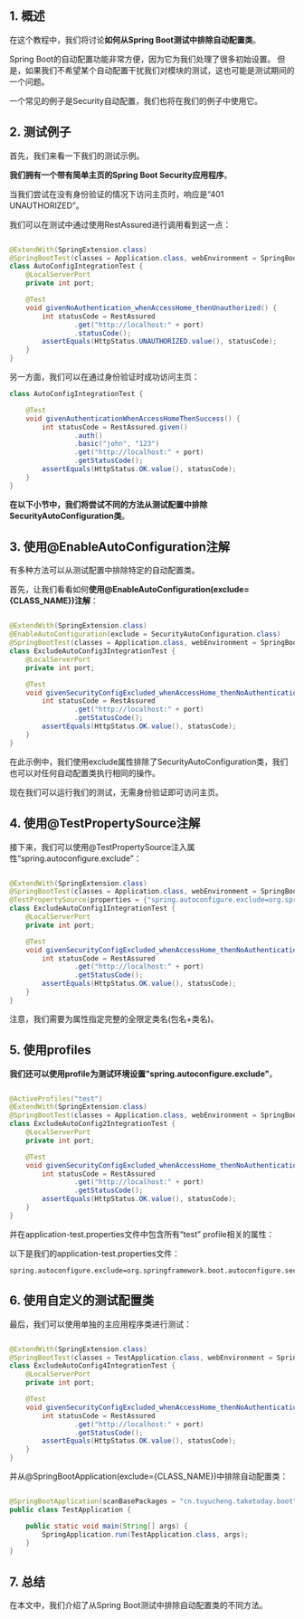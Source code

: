 ## 1. 概述

在这个教程中，我们将讨论**如何从Spring Boot测试中排除自动配置类**。

Spring Boot的自动配置功能非常方便，因为它为我们处理了很多初始设置。
但是，如果我们不希望某个自动配置干扰我们对模块的测试，这也可能是测试期间的一个问题。

一个常见的例子是Security自动配置，我们也将在我们的例子中使用它。

## 2. 测试例子

首先，我们来看一下我们的测试示例。

**我们拥有一个带有简单主页的Spring Boot Security应用程序**。

当我们尝试在没有身份验证的情况下访问主页时，响应是“401 UNAUTHORIZED”。

我们可以在测试中通过使用RestAssured进行调用看到这一点：

```java

@ExtendWith(SpringExtension.class)
@SpringBootTest(classes = Application.class, webEnvironment = SpringBootTest.WebEnvironment.RANDOM_PORT)
class AutoConfigIntegrationTest {
    @LocalServerPort
    private int port;

    @Test
    void givenNoAuthentication_whenAccessHome_thenUnauthorized() {
        int statusCode = RestAssured
                .get("http://localhost:" + port)
                .statusCode();
        assertEquals(HttpStatus.UNAUTHORIZED.value(), statusCode);
    }
}
```

另一方面，我们可以在通过身份验证时成功访问主页：

```java
class AutoConfigIntegrationTest {

    @Test
    void givenAuthenticationWhenAccessHomeThenSuccess() {
        int statusCode = RestAssured.given()
                .auth()
                .basic("john", "123")
                .get("http://localhost:" + port)
                .getStatusCode();
        assertEquals(HttpStatus.OK.value(), statusCode);
    }
}
```

**在以下小节中，我们将尝试不同的方法从测试配置中排除SecurityAutoConfiguration类**。

## 3. 使用@EnableAutoConfiguration注解

有多种方法可以从测试配置中排除特定的自动配置类。

首先，让我们看看如何**使用@EnableAutoConfiguration(exclude={CLASS_NAME})注解**：

```java

@ExtendWith(SpringExtension.class)
@EnableAutoConfiguration(exclude = SecurityAutoConfiguration.class)
@SpringBootTest(classes = Application.class, webEnvironment = SpringBootTest.WebEnvironment.RANDOM_PORT)
class ExcludeAutoConfig3IntegrationTest {
    @LocalServerPort
    private int port;

    @Test
    void givenSecurityConfigExcluded_whenAccessHome_thenNoAuthenticationRequired() {
        int statusCode = RestAssured
                .get("http://localhost:" + port)
                .getStatusCode();
        assertEquals(HttpStatus.OK.value(), statusCode);
    }
}
```

在此示例中，我们使用exclude属性排除了SecurityAutoConfiguration类，我们也可以对任何自动配置类执行相同的操作。

现在我们可以运行我们的测试，无需身份验证即可访问主页。

## 4. 使用@TestPropertySource注解

接下来，我们可以使用@TestPropertySource注入属性“spring.autoconfigure.exclude”：

```java

@ExtendWith(SpringExtension.class)
@SpringBootTest(classes = Application.class, webEnvironment = SpringBootTest.WebEnvironment.RANDOM_PORT)
@TestPropertySource(properties = {"spring.autoconfigure.exclude=org.springframework.boot.autoconfigure.security.servlet.SecurityAutoConfiguration"})
class ExcludeAutoConfig1IntegrationTest {
    @LocalServerPort
    private int port;

    @Test
    void givenSecurityConfigExcluded_whenAccessHome_thenNoAuthenticationRequired() {
        int statusCode = RestAssured
                .get("http://localhost:" + port)
                .getStatusCode();
        assertEquals(HttpStatus.OK.value(), statusCode);
    }
}
```

注意，我们需要为属性指定完整的全限定类名(包名+类名)。

## 5. 使用profiles

**我们还可以使用profile为测试环境设置"spring.autoconfigure.exclude"**。

```java

@ActiveProfiles("test")
@ExtendWith(SpringExtension.class)
@SpringBootTest(classes = Application.class, webEnvironment = SpringBootTest.WebEnvironment.RANDOM_PORT)
class ExcludeAutoConfig2IntegrationTest {
    @LocalServerPort
    private int port;

    @Test
    void givenSecurityConfigExcluded_whenAccessHome_thenNoAuthenticationRequired() {
        int statusCode = RestAssured
                .get("http://localhost:" + port)
                .getStatusCode();
        assertEquals(HttpStatus.OK.value(), statusCode);
    }
}
```

并在application-test.properties文件中包含所有“test” profile相关的属性：

以下是我们的application-test.properties文件：

```properties
spring.autoconfigure.exclude=org.springframework.boot.autoconfigure.security.servlet.SecurityAutoConfiguration
```

## 6. 使用自定义的测试配置类

最后，我们可以使用单独的主应用程序类进行测试：

```java

@ExtendWith(SpringExtension.class)
@SpringBootTest(classes = TestApplication.class, webEnvironment = SpringBootTest.WebEnvironment.RANDOM_PORT)
class ExcludeAutoConfig4IntegrationTest {
    @LocalServerPort
    private int port;

    @Test
    void givenSecurityConfigExcluded_whenAccessHome_thenNoAuthenticationRequired() {
        int statusCode = RestAssured
                .get("http://localhost:" + port)
                .getStatusCode();
        assertEquals(HttpStatus.OK.value(), statusCode);
    }
}
```

并从@SpringBootApplication(exclude={CLASS_NAME})中排除自动配置类：

```java

@SpringBootApplication(scanBasePackages = "cn.tuyucheng.taketoday.boot", exclude = SecurityAutoConfiguration.class)
public class TestApplication {

    public static void main(String[] args) {
        SpringApplication.run(TestApplication.class, args);
    }
}
```

## 7. 总结

在本文中，我们介绍了从Spring Boot测试中排除自动配置类的不同方法。